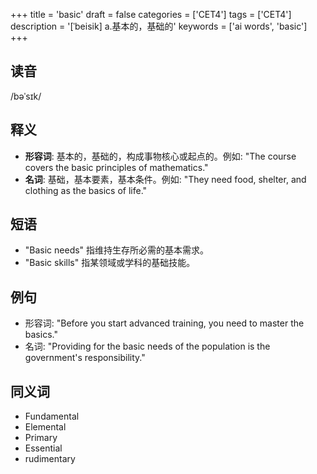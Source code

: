 +++
title = 'basic'
draft = false
categories = ['CET4']
tags = ['CET4']
description = '[ˈbeisik] a.基本的，基础的'
keywords = ['ai words', 'basic']
+++

## 读音
/bəˈsɪk/

## 释义
- **形容词**: 基本的，基础的，构成事物核心或起点的。例如: "The course covers the basic principles of mathematics."
- **名词**: 基础，基本要素，基本条件。例如: "They need food, shelter, and clothing as the basics of life."

## 短语
- "Basic needs" 指维持生存所必需的基本需求。
- "Basic skills" 指某领域或学科的基础技能。

## 例句
- 形容词: "Before you start advanced training, you need to master the basics."
- 名词: "Providing for the basic needs of the population is the government's responsibility."

## 同义词
- Fundamental
- Elemental
- Primary
- Essential
- rudimentary
